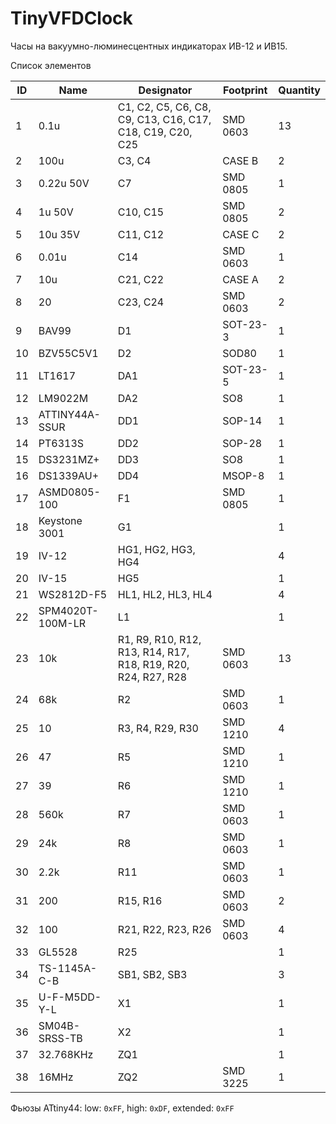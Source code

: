 # TinyVFDClock

Часы на вакуумно-люминесцентных индикаторах ИВ-12 и ИВ15.

Список элементов

|ID|Name|Designator|Footprint|Quantity|
|--|----|----------|---------|--------|
|1|0.1u|C1, C2, C5, C6, C8, C9, C13, C16, C17, C18, C19, C20, C25|SMD 0603|13|
|2|100u|C3, C4|CASE B|2|
|3|0.22u 50V|C7|SMD 0805|1|
|4|1u 50V|C10, C15|SMD 0805|2|
|5|10u 35V|C11, C12|CASE C|2|
|6|0.01u|C14|SMD 0603|1|
|7|10u|C21, C22|CASE A|2|
|8|20|C23, C24|SMD 0603|2|
|9|BAV99|D1|SOT-23-3|1|
|10|BZV55C5V1|D2|SOD80|1|
|11|LT1617|DA1|SOT-23-5|1|
|12|LM9022M|DA2|SO8|1|
|13|ATTINY44A-SSUR|DD1|SOP-14|1|
|14|PT6313S|DD2|SOP-28|1|
|15|DS3231MZ+|DD3|SO8|1|
|16|DS1339AU+|DD4|MSOP-8|1|
|17|ASMD0805-100|F1|SMD 0805|1|
|18|Keystone 3001|G1| |1|
|19|IV-12|HG1, HG2, HG3, HG4| |4|
|20|IV-15|HG5| |1|
|21|WS2812D-F5|HL1, HL2, HL3, HL4| |4|
|22|SPM4020T-100M-LR|L1| |1|
|23|10k|R1, R9, R10, R12, R13, R14, R17, R18, R19, R20, R24, R27, R28|SMD 0603|13|
|24|68k|R2|SMD 0603|1|
|25|10|R3, R4, R29, R30|SMD 1210|4|
|26|47|R5|SMD 1210|1|
|27|39|R6|SMD 1210|1|
|28|560k|R7|SMD 0603|1|
|29|24k|R8|SMD 0603|1|
|30|2.2k|R11|SMD 0603|1|
|31|200|R15, R16|SMD 0603|2|
|32|100|R21, R22, R23, R26|SMD 0603|4|
|33|GL5528|R25| |1|
|34|TS-1145A-C-B|SB1, SB2, SB3| |3|
|35|U-F-M5DD-Y-L|X1| |1|
|36|SM04B-SRSS-TB|X2| |1|
|37|32.768KHz|ZQ1| |1|
|38|16MHz|ZQ2|SMD 3225|1|

Фьюзы ATtiny44: low: `0xFF`, high: `0xDF`, extended: `0xFF`

